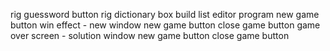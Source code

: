 rig guessword button
rig dictionary box
build list editor program
new game button
win effect - new window
    new game button
    close game button
game over screen - solution window
    new game button
    close game button